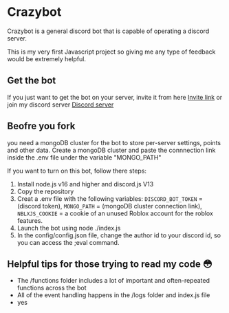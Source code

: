 # Crazybot
Crazybot is a general discord bot that is capable of operating a discord server.

This is my very first Javascript project so giving me any type of feedback would be extremely helpful.


## Get the bot

If you just want to get the bot on your server, invite it from here [Invite link](https://top.gg/bot/799752849163550721) or join my discord server [Discord server](https://discord.gg/vSFp7SjHWp)

## Beofre you fork
you need a mongoDB cluster for the bot to store per-server settings, points and other data. Create a mongoDB cluster and paste the connnection link inside the .env file under the variable "MONGO_PATH"

If you want to turn on this bot, follow there steps:
1. Install node.js v16 and higher and discord.js V13
3. Copy the repository
4. Creat a .env file with the following variables: `DISCORD_BOT_TOKEN` = (discord token), `MONGO_PATH` = (mongoDB cluster connection link), `NBLXJS_COOKIE` = a cookie of an unused Roblox account for the roblox features.
5. Launch the bot using node ./index.js
6. In the config/config.json file, change the author id to your discord id, so you can access the ;eval command.


## Helpful tips for those trying to read my code 😳
* The /functions folder includes a lot of important and often-repeated functions across the bot
* All of the event handling happens in the /logs folder and index.js file
* yes
